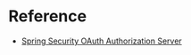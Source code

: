 

# Reference
- [Spring Security OAuth Authorization Server](https://www.baeldung.com/spring-security-oauth-auth-server)